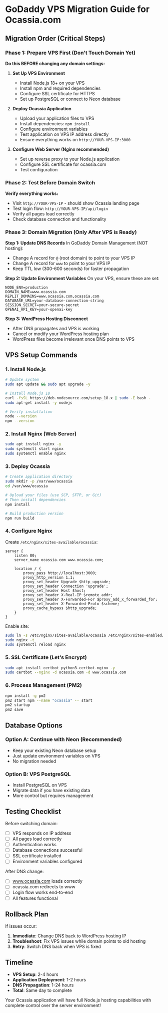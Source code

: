 # GoDaddy VPS Migration Guide for Ocassia.com

## Migration Order (Critical Steps)

### Phase 1: Prepare VPS First (Don't Touch Domain Yet)
**Do this BEFORE changing any domain settings:**

1. **Set Up VPS Environment**
   - Install Node.js 18+ on your VPS
   - Install npm and required dependencies
   - Configure SSL certificate for HTTPS
   - Set up PostgreSQL or connect to Neon database

2. **Deploy Ocassia Application**
   - Upload your application files to VPS
   - Install dependencies: `npm install`
   - Configure environment variables
   - Test application on VPS IP address directly
   - Ensure everything works on `http://YOUR-VPS-IP:3000`

3. **Configure Web Server (Nginx recommended)**
   - Set up reverse proxy to your Node.js application
   - Configure SSL certificate for ocassia.com
   - Test configuration

### Phase 2: Test Before Domain Switch
**Verify everything works:**
- Visit `http://YOUR-VPS-IP` - should show Ocassia landing page
- Test login flow: `http://YOUR-VPS-IP/api/login`
- Verify all pages load correctly
- Check database connection and functionality

### Phase 3: Domain Migration (Only After VPS is Ready)

**Step 1: Update DNS Records**
In GoDaddy Domain Management (NOT hosting):
- Change A record for `@` (root domain) to point to your VPS IP
- Change A record for `www` to point to your VPS IP
- Keep TTL low (300-600 seconds) for faster propagation

**Step 2: Update Environment Variables**
On your VPS, ensure these are set:
```env
NODE_ENV=production
DOMAIN_NAME=www.ocassia.com
REPLIT_DOMAINS=www.ocassia.com,ocassia.com
DATABASE_URL=your-database-connection-string
SESSION_SECRET=your-secure-secret
OPENAI_API_KEY=your-openai-key
```

**Step 3: WordPress Hosting Disconnect**
- After DNS propagates and VPS is working
- Cancel or modify your WordPress hosting plan
- WordPress files become irrelevant once DNS points to VPS

## VPS Setup Commands

### 1. Install Node.js
```bash
# Update system
sudo apt update && sudo apt upgrade -y

# Install Node.js 18
curl -fsSL https://deb.nodesource.com/setup_18.x | sudo -E bash -
sudo apt-get install -y nodejs

# Verify installation
node --version
npm --version
```

### 2. Install Nginx (Web Server)
```bash
sudo apt install nginx -y
sudo systemctl start nginx
sudo systemctl enable nginx
```

### 3. Deploy Ocassia
```bash
# Create application directory
sudo mkdir -p /var/www/ocassia
cd /var/www/ocassia

# Upload your files (use SCP, SFTP, or Git)
# Then install dependencies
npm install

# Build production version
npm run build
```

### 4. Configure Nginx
Create `/etc/nginx/sites-available/ocassia`:
```nginx
server {
    listen 80;
    server_name ocassia.com www.ocassia.com;
    
    location / {
        proxy_pass http://localhost:3000;
        proxy_http_version 1.1;
        proxy_set_header Upgrade $http_upgrade;
        proxy_set_header Connection 'upgrade';
        proxy_set_header Host $host;
        proxy_set_header X-Real-IP $remote_addr;
        proxy_set_header X-Forwarded-For $proxy_add_x_forwarded_for;
        proxy_set_header X-Forwarded-Proto $scheme;
        proxy_cache_bypass $http_upgrade;
    }
}
```

Enable site:
```bash
sudo ln -s /etc/nginx/sites-available/ocassia /etc/nginx/sites-enabled/
sudo nginx -t
sudo systemctl reload nginx
```

### 5. SSL Certificate (Let's Encrypt)
```bash
sudo apt install certbot python3-certbot-nginx -y
sudo certbot --nginx -d ocassia.com -d www.ocassia.com
```

### 6. Process Management (PM2)
```bash
npm install -g pm2
pm2 start npm --name "ocassia" -- start
pm2 startup
pm2 save
```

## Database Options

### Option A: Continue with Neon (Recommended)
- Keep your existing Neon database setup
- Just update environment variables on VPS
- No migration needed

### Option B: VPS PostgreSQL
- Install PostgreSQL on VPS
- Migrate data if you have existing data
- More control but requires management

## Testing Checklist

Before switching domain:
- [ ] VPS responds on IP address
- [ ] All pages load correctly
- [ ] Authentication works
- [ ] Database connections successful
- [ ] SSL certificate installed
- [ ] Environment variables configured

After DNS change:
- [ ] www.ocassia.com loads correctly
- [ ] ocassia.com redirects to www
- [ ] Login flow works end-to-end
- [ ] All features functional

## Rollback Plan

If issues occur:
1. **Immediate**: Change DNS back to WordPress hosting IP
2. **Troubleshoot**: Fix VPS issues while domain points to old hosting
3. **Retry**: Switch DNS back when VPS is fixed

## Timeline

- **VPS Setup**: 2-4 hours
- **Application Deployment**: 1-2 hours  
- **DNS Propagation**: 1-24 hours
- **Total**: Same day to complete

Your Ocassia application will have full Node.js hosting capabilities with complete control over the server environment!